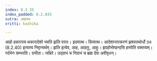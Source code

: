 ```yaml
---
index: 8.2.35
index_padded: 8.2.035
sutra: आहस्थः
vritti: kashika

---
```

आहो हकारस्य थकारादेशो भवति झलि परतः। इदमात्थ। किमात्थ। आदेशान्तरकरणं झषस्तथोर्धो ऽधः (8.2.40) इत्यस्य निवृत्त्यर्थम्। झलि इत्येव, आह, आहतुः, आहुः। हृग्रहोर्भश्छन्दसि हस्येति वक्तव्यम्। गर्दभेन सम्भरति। ग्रभीता। जभ्रिरे। उद्ग्राभं च निग्राभं च ब्रह्म देवा अवीवृधन्।